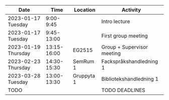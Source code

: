 | Date                | Time        | Location   | Activity                   |
| ------------------- | ----------- | ---------- | -------------------------- |
| 2023-01-17 Tuesday  | 9:00-9:45   |            | Intro lecture              |
| 2023-01-17 Tuesday  | 9:45-13:00  |            | First group meeting        |
| 2023-01-19 Thursday | 13:15-16:00 | EG2515     | Group + Supervisor meeting |
| 2023-02-23 Thursday | 14:30-15:30 | SemRum 1   | Fackspråkshandledning 1    |
| 2023-03-28 Tuesday  | 13:00-13:30 | Gruppyta 1 | Bibliotekshandledning 1    |
| TODO                |             |            | TODO DEADLINES             |
